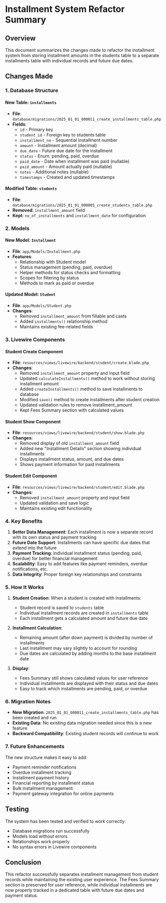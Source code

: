 # Installment System Refactor Summary

## Overview

This document summarizes the changes made to refactor the installment system from storing installment amounts in the students table to a separate installments table with individual records and future due dates.

## Changes Made

### 1. Database Structure

#### New Table: `installments`

- **File**: `database/migrations/2025_01_01_000011_create_installments_table.php`
- **Fields**:
  - `id` - Primary key
  - `student_id` - Foreign key to students table
  - `installment_no` - Sequential installment number
  - `amount` - Installment amount (decimal)
  - `due_date` - Future due date for the installment
  - `status` - Enum: pending, paid, overdue
  - `paid_date` - Date when installment was paid (nullable)
  - `paid_amount` - Amount actually paid (nullable)
  - `notes` - Additional notes (nullable)
  - `timestamps` - Created and updated timestamps

#### Modified Table: `students`

- **File**: `database/migrations/2025_01_01_000005_create_students_table.php`
- **Removed**: `installment_amount` field
- **Kept**: `no_of_installments` and `installment_date` for configuration

### 2. Models

#### New Model: `Installment`

- **File**: `app/Models/Installment.php`
- **Features**:
  - Relationship with Student model
  - Status management (pending, paid, overdue)
  - Helper methods for status checks and formatting
  - Scopes for filtering by status
  - Methods to mark as paid or overdue

#### Updated Model: `Student`

- **File**: `app/Models/Student.php`
- **Changes**:
  - Removed `installment_amount` from fillable and casts
  - Added `installments()` relationship method
  - Maintains existing fee-related fields

### 3. Livewire Components

#### Student Create Component

- **File**: `resources/views/livewire/backend/student/create.blade.php`
- **Changes**:
  - Removed `installment_amount` property and input field
  - Updated `calculateInstallments()` method to work without storing installment amount
  - Added `createInstallments()` method to save installments to database
  - Modified `save()` method to create installments after student creation
  - Updated validation rules to remove installment_amount
  - Kept Fees Summary section with calculated values

#### Student Show Component

- **File**: `resources/views/livewire/backend/student/show.blade.php`
- **Changes**:
  - Removed display of old `installment_amount` field
  - Added new "Installment Details" section showing individual installments
  - Displays installment status, amount, and due dates
  - Shows payment information for paid installments

#### Student Edit Component

- **File**: `resources/views/livewire/backend/student/edit.blade.php`
- **Changes**:
  - Removed `installment_amount` property and input field
  - Updated validation and save logic
  - Maintains existing edit functionality

### 4. Key Benefits

1. **Better Data Management**: Each installment is now a separate record with its own status and payment tracking
2. **Future Date Support**: Installments can have specific due dates that extend into the future
3. **Payment Tracking**: Individual installment status (pending, paid, overdue) for better financial management
4. **Scalability**: Easy to add features like payment reminders, overdue notifications, etc.
5. **Data Integrity**: Proper foreign key relationships and constraints

### 5. How It Works

1. **Student Creation**: When a student is created with installments:
   - Student record is saved to `students` table
   - Individual installment records are created in `installments` table
   - Each installment gets a calculated amount and future due date

2. **Installment Calculation**:
   - Remaining amount (after down payment) is divided by number of installments
   - Last installment may vary slightly to account for rounding
   - Due dates are calculated by adding months to the base installment date

3. **Display**:
   - Fees Summary still shows calculated values for user reference
   - Individual installments are displayed with their status and due dates
   - Easy to track which installments are pending, paid, or overdue

### 6. Migration Notes

- **New Migration**: `2025_01_01_000011_create_installments_table.php` has been created and run
- **Existing Data**: No existing data migration needed since this is a new feature
- **Backward Compatibility**: Existing student records will continue to work

### 7. Future Enhancements

The new structure makes it easy to add:

- Payment reminder notifications
- Overdue installment tracking
- Installment payment history
- Financial reporting by installment status
- Bulk installment management
- Payment gateway integration for online payments

## Testing

The system has been tested and verified to work correctly:

- Database migrations run successfully
- Models load without errors
- Relationships work properly
- No syntax errors in Livewire components

## Conclusion

This refactor successfully separates installment management from student records while maintaining the existing user experience. The Fees Summary section is preserved for user reference, while individual installments are now properly tracked in a dedicated table with future due dates and payment status.
